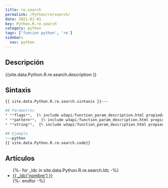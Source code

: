 ```yaml
---
title: re.search
permalink: /Python/re/search/
date: 2021-01-01
key: Python.R.re.search
category: python
tags: ['funcion python', 're']
sidebar: 
  nav: python
---
```


## Descripción
{{site.data.Python.R.re.search.description }}

## Sintaxis
~~~python
{{ site.data.Python.R.re.search.sintaxis }}~~~

## Parámetros
* **flags**,  {% include w3api/function_param_description.html propiedad=site.data.Python.R.re.search valor="flags" %}
* **pattern**,  {% include w3api/function_param_description.html propiedad=site.data.Python.R.re.search valor="pattern" %}
* **string**,  {% include w3api/function_param_description.html propiedad=site.data.Python.R.re.search valor="string" %}

## Ejemplo
~~~python
{{ site.data.Python.R.re.search.code}}
~~~

## Artículos
<ul>
{%- for _ldc in site.data.Python.R.re.search.ldc -%}
   <li>
       <a href="{{_ldc['url'] }}">{{ _ldc['nombre'] }}</a>
   </li>
{%- endfor -%}
</ul>
